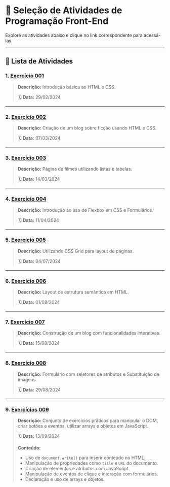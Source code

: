 # 🎯 **Seleção de Atividades de Programação Front-End**

Explore as atividades abaixo e clique no link correspondente para acessá-las.

---

## 📝 **Lista de Atividades**

### **1. [Exercício 001](https://wallasar.github.io/Front-End_Web_Programming_Exercises/activity%20001/index.html)**
> **Descrição:** Introdução básica ao HTML e CSS.
>
> 🗓️ **Data:** 29/02/2024
>

---

### **2. [Exercício 002](https://wallasar.github.io/Front-End_Web_Programming_Exercises/activity%20002/blog-ficcao.html)**
> **Descrição:** Criação de um blog sobre ficção usando HTML e CSS.
>
> 🗓️ **Data:** 07/03/2024
>

---

### **3. [Exercício 003](https://wallasar.github.io/Front-End_Web_Programming_Exercises/activity%20003/filmes.html)**
> **Descrição:** Página de filmes utilizando listas e tabelas.
>
> 🗓️ **Data:** 14/03/2024
>

---

### **4. [Exercício 004](https://wallasar.github.io/Front-End_Web_Programming_Exercises/activity%20004/index.html)**
> **Descrição:** Introdução ao uso de Flexbox em CSS e Formulários.
>
> 🗓️ **Data:** 11/04/2024
>

---

### **5. [Exercício 005](https://wallasar.github.io/Front-End_Web_Programming_Exercises/activity%20005/index.html)**
> **Descrição:** Utilizando CSS Grid para layout de páginas.
>
> 🗓️ **Data:** 04/07/2024
>

---

### **6. [Exercício 006](https://wallasar.github.io/Front-End_Web_Programming_Exercises/activity%20006/index.html)**
> **Descrição:** Layout de estrutura semântica em HTML.
>
> 🗓️ **Data:** 01/08/2024
>

---

### **7. [Exercício 007](https://wallasar.github.io/Front-End_Web_Programming_Exercises/activity%20007/blog.html)**
> **Descrição:** Construção de um blog com funcionalidades interativas.
>
> 🗓️ **Data:** 15/08/2024
>
---

### **8. [Exercício 008](https://wallasar.github.io/Front-End_Web_Programming_Exercises/activity%20008/index.html)**
> **Descrição:** Formulário com seletores de atributos e Substituição de imagens.
>
> 🗓️ **Data:** 29/08/2024
>

---

### **9. [Exercícios 009](https://github.com/WallasAR/Front-End_Web_Programming_Exercises/tree/68060e6899476ea7a06a78c90c4a51ea622add95/activity%20009)**
> **Descrição:** Conjunto de exercícios práticos para manipular o DOM, criar botões e eventos, utilizar arrays e objetos em JavaScript.
>
> 🗓️ **Data:** 13/09/2024
> 
> **Conteúdo:**
> - Uso de `document.write()` para inserir conteúdo no HTML.
> - Manipulação de propriedades como `title` e `URL` do documento.
> - Criação de elementos e atributos com JavaScript.
> - Manipulação de eventos de clique e interação com formulários.
> - Declaração e uso de arrays e objetos.
